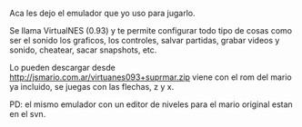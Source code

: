 Aca les dejo el emulador que yo uso para jugarlo.

Se llama VirtualNES (0.93) y te permite configurar todo tipo de cosas como ser el sonido los graficos, los controles, salvar partidas, grabar videos y sonido, cheatear, sacar snapshots, etc.

Lo pueden descargar desde http://jsmario.com.ar/virtuanes093+suprmar.zip viene con el rom del mario ya incluido, se juegas con las flechas, z y x.

PD: el mismo emulador con un editor de niveles para el mario original estan en el svn.